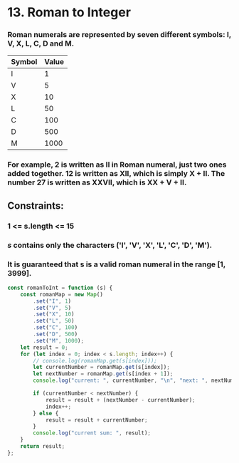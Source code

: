 # 13. Roman to Integer

### Roman numerals are represented by seven different symbols: I, V, X, L, C, D and M.

| Symbol | Value |
| ------ | ----- |
| I      | 1     |
| V      | 5     |
| X      | 10    |
| L      | 50    |
| C      | 100   |
| D      | 500   |
| M      | 1000  |

### For example, 2 is written as II in Roman numeral, just two ones added together. 12 is written as XII, which is simply X + II. The number 27 is written as XXVII, which is XX + V + II.

## Constraints:

### 1 <= s.length <= 15

### **_s_** contains only the characters ('I', 'V', 'X', 'L', 'C', 'D', 'M').

### It is guaranteed that s is a valid roman numeral in the range [1, 3999].

```javascript
const romanToInt = function (s) {
	const romanMap = new Map()
		.set("I", 1)
		.set("V", 5)
		.set("X", 10)
		.set("L", 50)
		.set("C", 100)
		.set("D", 500)
		.set("M", 1000);
	let result = 0;
	for (let index = 0; index < s.length; index++) {
		// console.log(romanMap.get(s[index]));
		let currentNumber = romanMap.get(s[index]);
		let nextNumber = romanMap.get(s[index + 1]);
		console.log("current: ", currentNumber, "\n", "next: ", nextNumber);

		if (currentNumber < nextNumber) {
			result = result + (nextNumber - currentNumber);
			index++;
		} else {
			result = result + currentNumber;
		}
		console.log("current sum: ", result);
	}
	return result;
};
```
